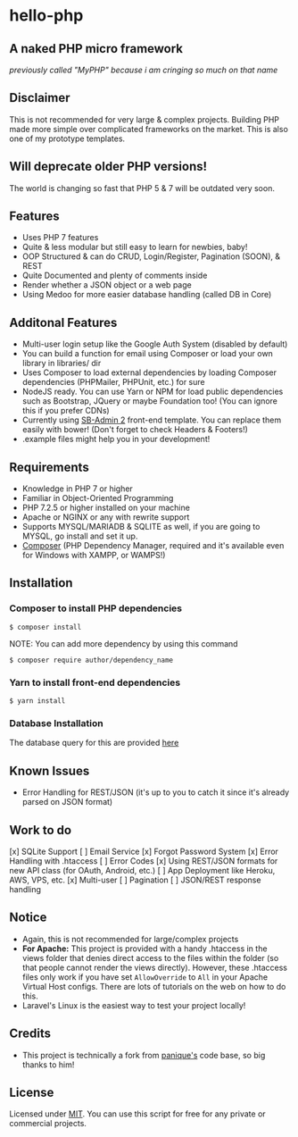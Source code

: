 # hello-php

## A naked PHP micro framework

<i>previously called "MyPHP" because i am cringing so much on that name</i><br />

## Disclaimer

This is not recommended for very large & complex projects.
Building PHP made more simple over complicated frameworks on the market.
This is also one of my prototype templates.

## Will deprecate older PHP versions!

The world is changing so fast that PHP 5 & 7 will be outdated very soon.

## Features

* Uses PHP 7 features
* Quite & less modular but still easy to learn for newbies, baby!
* OOP Structured & can do CRUD, Login/Register, Pagination (SOON), & REST
* Quite Documented and plenty of comments inside
* Render whether a JSON object or a web page
* Using Medoo for more easier database handling (called DB in Core)

## Additonal Features

* Multi-user login setup like the Google Auth System (disabled by default)
* You can build a function for email using Composer or load your own library in libraries/ dir
* Uses Composer to load external dependencies by loading Composer dependencies (PHPMailer, PHPUnit, etc.) for sure
* NodeJS ready. You can use Yarn or NPM for load public dependencies such as Bootstrap, JQuery or maybe Foundation too! (You can ignore this if you prefer CDNs)
* Currently using [SB-Admin 2](http://startbootstrap.com/template-overviews/sb-admin-2/) front-end template. You can replace them easily with bower! (Don't forget to check Headers & Footers!)
* .example files might help you in your development!

## Requirements

* Knowledge in PHP 7 or higher
* Familiar in Object-Oriented Programming
* PHP 7.2.5 or higher installed on your machine
* Apache or NGINX or any with rewrite support
* Supports MYSQL/MARIADB & SQLITE as well, if you are going to MYSQL, go install and set it up.
* [Composer](https://getcomposer.org) (PHP Dependency Manager, required and it's available even for Windows with XAMPP, or WAMPS!)

## Installation

### Composer to install PHP dependencies

`$ composer install`

NOTE: You can add more dependency by using this command

`$ composer require author/dependency_name`

### Yarn to install front-end dependencies

`$ yarn install`

### Database Installation

The database query for this are provided [here](https://gist.github.com/jcchikikomori/5e10a6d9e549778eff40adb5a3556e4a)

## Known Issues

* Error Handling for REST/JSON (it's up to you to catch it since it's already parsed on JSON format)

## Work to do

[x] SQLite Support
[ ] Email Service
[x] Forgot Password System
[x] Error Handling with .htaccess
[ ] Error Codes
[x] Using REST/JSON formats for new API class (for OAuth, Android, etc.)
[ ] App Deployment like Heroku, AWS, VPS, etc.
[x] Multi-user
[ ] Pagination
[ ] JSON/REST response handling

## Notice

* Again, this is not recommended for large/complex projects
* **For Apache:** This project is provided with a handy .htaccess in the views folder that denies direct access to the files within the folder (so that people cannot render the views directly). However, these .htaccess files only work if you have set
`AllowOverride` to `All` in your Apache Virtual Host configs. There are lots of tutorials on the web on how to do this.
* Laravel's Linux is the easiest way to test your project locally!

## Credits

* This project is technically a fork from [panique's](https://github.com/panique) code base, so big thanks to him!

## License

Licensed under [MIT](http://www.opensource.org/licenses/mit-license.php). You can use this script for free for any
private or commercial projects.

